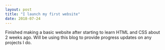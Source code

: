 ```yaml
---
layout: post
title: "I launch my first website"
date: 2018-07-24
---
```


Finished making a basic website after starting to learn HTML and CSS about 2 weeks ago. Will be using this blog to provide progress updates on any projects I do.
